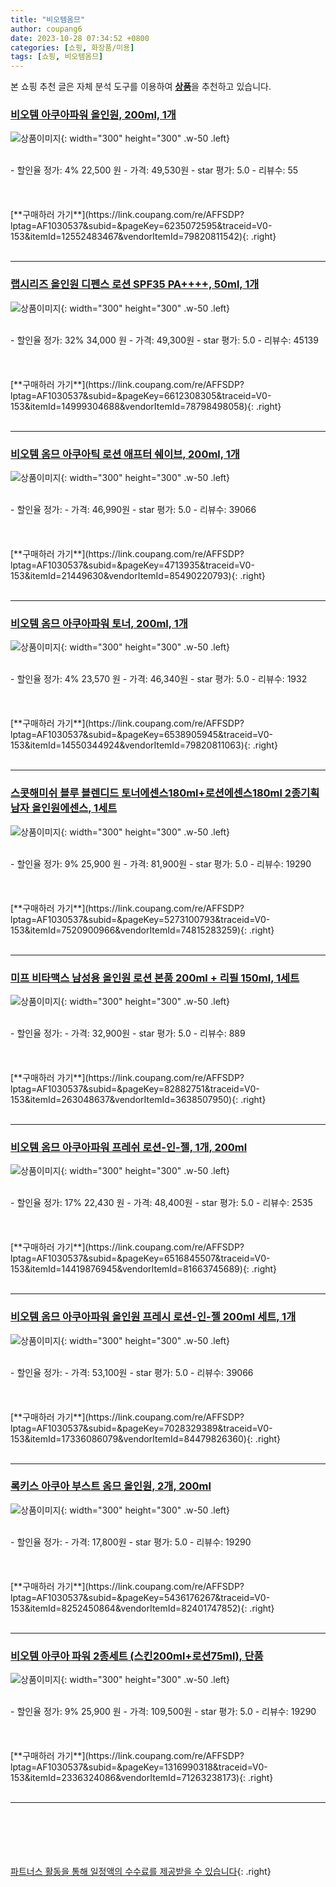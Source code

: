 ```yaml
---
title: "비오템옴므"
author: coupang6
date: 2023-10-28 07:34:52 +0800
categories: [쇼핑, 화장품/미용]
tags: [쇼핑, 비오템옴므]
---
```


본 쇼핑 추천 글은 자체 분석 도구를 이용하여 [**상품**](https://link.coupang.com/a/bao1ui)을 추천하고 있습니다.

### [비오템 아쿠아파워 올인원, 200ml, 1개](https://link.coupang.com/re/AFFSDP?lptag=AF1030537&subid=&pageKey=6235072595&traceid=V0-153&itemId=12552483467&vendorItemId=79820811542)

![상품이미지](https://thumbnail6.coupangcdn.com/thumbnails/remote/230x230ex/image/retail/images/4527891729652454-47755bad-325f-4b7a-a43e-4bf31b302ac3.jpg){: width="300" height="300" .w-50 .left}


<br>
- 할인율 정가: 4%  22,500   원
- 가격: 49,530원
- star 평가: 5.0
- 리뷰수: 55
<br>
<br>
<br>
<br>
[**구매하러 가기**](https://link.coupang.com/re/AFFSDP?lptag=AF1030537&subid=&pageKey=6235072595&traceid=V0-153&itemId=12552483467&vendorItemId=79820811542){: .right}
<br>
<br>

---

### [랩시리즈 올인원 디펜스 로션 SPF35 PA++++, 50ml, 1개](https://link.coupang.com/re/AFFSDP?lptag=AF1030537&subid=&pageKey=6612308305&traceid=V0-153&itemId=14999304688&vendorItemId=78798498058)

![상품이미지](https://thumbnail10.coupangcdn.com/thumbnails/remote/230x230ex/image/retail/images/2630469311093398-b308e27f-040a-46a2-84fb-fae411f9b0ab.jpg){: width="300" height="300" .w-50 .left}


<br>
- 할인율 정가: 32%  34,000   원
- 가격: 49,300원
- star 평가: 5.0
- 리뷰수: 45139
<br>
<br>
<br>
<br>
[**구매하러 가기**](https://link.coupang.com/re/AFFSDP?lptag=AF1030537&subid=&pageKey=6612308305&traceid=V0-153&itemId=14999304688&vendorItemId=78798498058){: .right}
<br>
<br>

---

### [비오템 옴므 아쿠아틱 로션 애프터 쉐이브, 200ml, 1개](https://link.coupang.com/re/AFFSDP?lptag=AF1030537&subid=&pageKey=4713935&traceid=V0-153&itemId=21449630&vendorItemId=85490220793)

![상품이미지](https://thumbnail7.coupangcdn.com/thumbnails/remote/230x230ex/image/vendor_inventory/8939/51ac6727bbc5bb8db2dfbb963fa384a1e1818328bd86cfb19d49205eb361.PNG){: width="300" height="300" .w-50 .left}


<br>
- 할인율 정가: 
- 가격: 46,990원
- star 평가: 5.0
- 리뷰수: 39066
<br>
<br>
<br>
<br>
[**구매하러 가기**](https://link.coupang.com/re/AFFSDP?lptag=AF1030537&subid=&pageKey=4713935&traceid=V0-153&itemId=21449630&vendorItemId=85490220793){: .right}
<br>
<br>

---

### [비오템 옴므 아쿠아파워 토너, 200ml, 1개](https://link.coupang.com/re/AFFSDP?lptag=AF1030537&subid=&pageKey=6538905945&traceid=V0-153&itemId=14550344924&vendorItemId=79820811063)

![상품이미지](https://thumbnail9.coupangcdn.com/thumbnails/remote/230x230ex/image/retail/images/117614691967808-e7c59530-542f-4c47-b5ed-8b3eded27a2a.jpg){: width="300" height="300" .w-50 .left}


<br>
- 할인율 정가: 4%  23,570   원
- 가격: 46,340원
- star 평가: 5.0
- 리뷰수: 1932
<br>
<br>
<br>
<br>
[**구매하러 가기**](https://link.coupang.com/re/AFFSDP?lptag=AF1030537&subid=&pageKey=6538905945&traceid=V0-153&itemId=14550344924&vendorItemId=79820811063){: .right}
<br>
<br>

---

### [스콧해미쉬 블루 블렌디드 토너에센스180ml+로션에센스180ml 2종기획 남자 올인원에센스, 1세트](https://link.coupang.com/re/AFFSDP?lptag=AF1030537&subid=&pageKey=5273100793&traceid=V0-153&itemId=7520900966&vendorItemId=74815283259)

![상품이미지](https://thumbnail6.coupangcdn.com/thumbnails/remote/230x230ex/image/vendor_inventory/d3e9/b5e31761311815b8c9db0abb2284aa33a4a4a38e471dcfc7aa387705709e.jpg){: width="300" height="300" .w-50 .left}


<br>
- 할인율 정가: 9%  25,900   원
- 가격: 81,900원
- star 평가: 5.0
- 리뷰수: 19290
<br>
<br>
<br>
<br>
[**구매하러 가기**](https://link.coupang.com/re/AFFSDP?lptag=AF1030537&subid=&pageKey=5273100793&traceid=V0-153&itemId=7520900966&vendorItemId=74815283259){: .right}
<br>
<br>

---

### [미프 비타맥스 남성용 올인원 로션 본품 200ml + 리필 150ml, 1세트](https://link.coupang.com/re/AFFSDP?lptag=AF1030537&subid=&pageKey=82882751&traceid=V0-153&itemId=263048637&vendorItemId=3638507950)

![상품이미지](https://thumbnail9.coupangcdn.com/thumbnails/remote/230x230ex/image/retail/images/3228854919453075-5789dbcb-9c34-4609-bf0a-7a33e52f7ddc.jpg){: width="300" height="300" .w-50 .left}


<br>
- 할인율 정가: 
- 가격: 32,900원
- star 평가: 5.0
- 리뷰수: 889
<br>
<br>
<br>
<br>
[**구매하러 가기**](https://link.coupang.com/re/AFFSDP?lptag=AF1030537&subid=&pageKey=82882751&traceid=V0-153&itemId=263048637&vendorItemId=3638507950){: .right}
<br>
<br>

---

### [비오템 옴므 아쿠아파워 프레쉬 로션-인-젤, 1개, 200ml](https://link.coupang.com/re/AFFSDP?lptag=AF1030537&subid=&pageKey=6516845507&traceid=V0-153&itemId=14419876945&vendorItemId=81663745689)

![상품이미지](https://thumbnail10.coupangcdn.com/thumbnails/remote/230x230ex/image/vendor_inventory/0f9a/e13fb48fcaf9455c45baf14ab43a0beb8cc16d1dfeb65eb9bd00d783c2e7.jpg){: width="300" height="300" .w-50 .left}


<br>
- 할인율 정가: 17%  22,430   원
- 가격: 48,400원
- star 평가: 5.0
- 리뷰수: 2535
<br>
<br>
<br>
<br>
[**구매하러 가기**](https://link.coupang.com/re/AFFSDP?lptag=AF1030537&subid=&pageKey=6516845507&traceid=V0-153&itemId=14419876945&vendorItemId=81663745689){: .right}
<br>
<br>

---

### [비오템 옴므 아쿠아파워 올인원 프레시 로션-인-젤 200ml 세트, 1개](https://link.coupang.com/re/AFFSDP?lptag=AF1030537&subid=&pageKey=7028329389&traceid=V0-153&itemId=17336086079&vendorItemId=84479826360)

![상품이미지](https://thumbnail10.coupangcdn.com/thumbnails/remote/230x230ex/image/vendor_inventory/e23b/bc5531f6285e828ed35682fc76dbbc6080a9f684ccd9639258137cf29346.png){: width="300" height="300" .w-50 .left}


<br>
- 할인율 정가: 
- 가격: 53,100원
- star 평가: 5.0
- 리뷰수: 39066
<br>
<br>
<br>
<br>
[**구매하러 가기**](https://link.coupang.com/re/AFFSDP?lptag=AF1030537&subid=&pageKey=7028329389&traceid=V0-153&itemId=17336086079&vendorItemId=84479826360){: .right}
<br>
<br>

---

### [록키스 아쿠아 부스트 옴므 올인원, 2개, 200ml](https://link.coupang.com/re/AFFSDP?lptag=AF1030537&subid=&pageKey=5436176267&traceid=V0-153&itemId=8252450864&vendorItemId=82401747852)

![상품이미지](https://thumbnail6.coupangcdn.com/thumbnails/remote/230x230ex/image/vendor_inventory/facf/4f39f6514d5614d37a6f9a60a0efc3a2fbb7460b8e108eff9afdc358d017.jpg){: width="300" height="300" .w-50 .left}


<br>
- 할인율 정가: 
- 가격: 17,800원
- star 평가: 5.0
- 리뷰수: 19290
<br>
<br>
<br>
<br>
[**구매하러 가기**](https://link.coupang.com/re/AFFSDP?lptag=AF1030537&subid=&pageKey=5436176267&traceid=V0-153&itemId=8252450864&vendorItemId=82401747852){: .right}
<br>
<br>

---

### [비오템 아쿠아 파워 2종세트 (스킨200ml+로션75ml), 단품](https://link.coupang.com/re/AFFSDP?lptag=AF1030537&subid=&pageKey=1316990318&traceid=V0-153&itemId=2336324086&vendorItemId=71263238173)

![상품이미지](https://thumbnail6.coupangcdn.com/thumbnails/remote/230x230ex/image/vendor_inventory/959e/f329690ebcd09e886107f2ab0ebb6bf94fac9948a914364b5fea0c59192d.jpg){: width="300" height="300" .w-50 .left}


<br>
- 할인율 정가: 9%  25,900   원
- 가격: 109,500원
- star 평가: 5.0
- 리뷰수: 19290
<br>
<br>
<br>
<br>
[**구매하러 가기**](https://link.coupang.com/re/AFFSDP?lptag=AF1030537&subid=&pageKey=1316990318&traceid=V0-153&itemId=2336324086&vendorItemId=71263238173){: .right}
<br>
<br>

---
<br><br><br><br><br> [파트너스 활동을 통해 일정액의 수수료를 제공받을 수 있습니다](https://link.coupang.com/a/bao1ui){: .right}